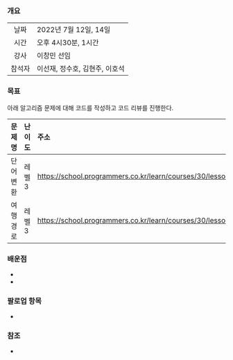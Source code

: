 ### 개요
|  |  |
| :---:  | :--- |
| 날짜 | 2022년 7월 12일, 14일 |
| 시간 | 오후 4시30분, 1시간 |
| 강사 | 이창민 선임 |
| 참석자 | 이선재, 정수호, 김현주, 이호석 |

### 목표
아래 알고리즘 문제에 대해 코드를 작성하고 코드 리뷰를 진행한다.

| 문제명 | 난이도 | 주소 |
| :---:  | :--- | :--- |
| 단어변환 | 레벨3 | https://school.programmers.co.kr/learn/courses/30/lessons/43163 |
| 여행경로 | 레벨3 | https://school.programmers.co.kr/learn/courses/30/lessons/43164 |


### 배운점
+ 
+ 
 
### 팔로업 항목
+ 

### 참조
* 
